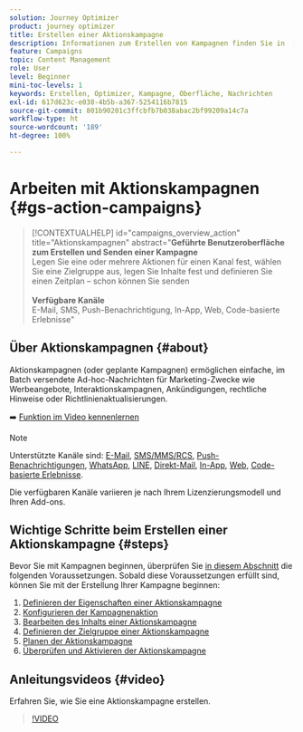 ```yaml
---
solution: Journey Optimizer
product: journey optimizer
title: Erstellen einer Aktionskampagne
description: Informationen zum Erstellen von Kampagnen finden Sie in  [!DNL Journey Optimizer].
feature: Campaigns
topic: Content Management
role: User
level: Beginner
mini-toc-levels: 1
keywords: Erstellen, Optimizer, Kampagne, Oberfläche, Nachrichten
exl-id: 617d623c-e038-4b5b-a367-5254116b7815
source-git-commit: 801b90201c3ffcbfb7b038abac2bf99209a14c7a
workflow-type: ht
source-wordcount: '189'
ht-degree: 100%

---
```



# Arbeiten mit Aktionskampagnen {#gs-action-campaigns}

>[!CONTEXTUALHELP]
>id="campaigns_overview_action"
>title="Aktionskampagnen"
>abstract="**Geführte Benutzeroberfläche zum Erstellen und Senden einer Kampagne**<br/> Legen Sie eine oder mehrere Aktionen für einen Kanal fest, wählen Sie eine Zielgruppe aus, legen Sie Inhalte fest und definieren Sie einen Zeitplan – schon können Sie senden <br/><br/>**Verfügbare Kanäle**<br/> E-Mail, SMS, Push-Benachrichtigung, In-App, Web, Code-basierte Erlebnisse"

## Über Aktionskampagnen {#about}

Aktionskampagnen (oder geplante Kampagnen) ermöglichen einfache, im Batch versendete Ad-hoc-Nachrichten für Marketing-Zwecke wie Werbeangebote, Interaktionskampagnen, Ankündigungen, rechtliche Hinweise oder Richtlinienaktualisierungen.

➡️ [Funktion im Video kennenlernen](#video)


>[!NOTE]
>
>Unterstützte Kanäle sind: [E-Mail](../email/get-started-email.md), [SMS/MMS/RCS](../sms/get-started-sms.md), [Push-Benachrichtigungen](../push/get-started-push.md), [WhatsApp](../whatsapp/get-started-whatsapp.md), [LINE](../line/get-started-line.md), [Direkt-Mail](../direct-mail/get-started-direct-mail.md), [In-App](../in-app/get-started-in-app.md), [Web](../web/get-started-web.md), [Code-basierte Erlebnisse](../code-based/get-started-code-based.md).
>
>Die verfügbaren Kanäle variieren je nach Ihrem Lizenzierungsmodell und Ihren Add-ons.

## Wichtige Schritte beim Erstellen einer Aktionskampagne {#steps}

Bevor Sie mit Kampagnen beginnen, überprüfen Sie [in diesem Abschnitt](get-started-with-campaigns.md#permissions) die folgenden Voraussetzungen. Sobald diese Voraussetzungen erfüllt sind, können Sie mit der Erstellung Ihrer Kampagne beginnen:

1. [Definieren der Eigenschaften einer Aktionskampagne](campaign-properties.md)
1. [Konfigurieren der Kampagnenaktion](campaign-action.md)
1. [Bearbeiten des Inhalts einer Aktionskampagne](campaign-content.md)
1. [Definieren der Zielgruppe einer Aktionskampagne](campaign-audience.md)
1. [Planen der Aktionskampagne](campaign-schedule.md)
1. [Überprüfen und Aktivieren der Aktionskampagne](review-activate-campaign.md)

## Anleitungsvideos {#video}

Erfahren Sie, wie Sie eine Aktionskampagne erstellen.

>[!VIDEO](https://video.tv.adobe.com/v/346680?quality=12)
